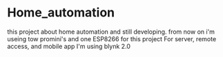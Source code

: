 # Home_automation
this project about home automation and still developing.
from now on i'm useing tow promini's and one ESP8266 for this project
For server, remote access, and mobile app I'm using blynk 2.0
